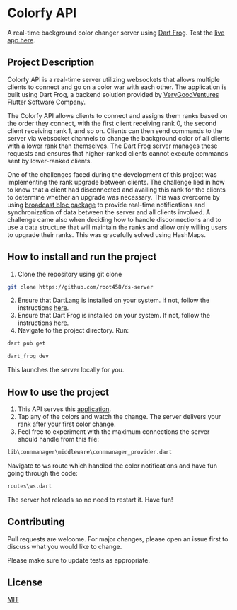 # Colorfy API

A real-time background color changer server using [Dart Frog](https://dartfrog.vgv.dev). Test the [live app here](https://colorfy-web.web.app/#/).

## Project Description

Colorfy API is a real-time server utilizing websockets that allows multiple clients to connect and go on a color war with each other. The application is built using Dart Frog, a backend solution provided by [VeryGoodVentures](https://verygood.ventures/?utm_source=dartfrog&utm_medium=docs&utm_campaign=df) Flutter Software Company.

The Colorfy API allows clients to connect and assigns them ranks based on the order they connect, with the first client receiving rank 0, the second client receiving rank 1, and so on. Clients can then send commands to the server via websocket channels to change the background color of all clients with a lower rank than themselves. The Dart Frog server manages these requests and ensures that higher-ranked clients cannot execute commands sent by lower-ranked clients.

One of the challenges faced during the development of this project was implementing the rank upgrade between clients. The challenge lied in how to know that a client had disconnected and availing this rank for the clients to determine whether an upgrade was necessary. This was overcome by using [broadcast bloc package](https://pub.dev/packages/broadcast_bloc) to provide real-time notifications and synchronization of data between the server and all clients involved. A challenge came also when deciding how to handle disconnections and to use a data structure that will maintain the ranks and allow only willing users to upgrade their ranks. This was gracefully solved using HashMaps.

## How to install and run the project
1. Clone the repository using git clone 
```bash
git clone https://github.com/root458/ds-server
```
2. Ensure that DartLang is installed on your system. If not, follow the instructions [here](https://dart.dev/get-dart).
3. Ensure that Dart Frog is installed on your system. If not, follow the instructions [here](https://dartfrog.vgv.dev/docs/overview).
4. Navigate to the project directory. Run:
```bash
dart pub get
```
```bash
dart_frog dev
```
This launches the server locally for you.

## How to use the project
1. This API serves this [application](https://github.com/root458/negelected-client).
2. Tap any of the colors and watch the change. The server delivers your rank after your first color change.
3. Feel free to experiment with the maximum connections the server should handle from this file:
```bash
lib\connmanager\middleware\connmanager_provider.dart
```

Navigate to ws route which handled the color notifications and have fun going through the code:
```bash
routes\ws.dart
```

The server hot reloads so no need to restart it. Have fun!

## Contributing

Pull requests are welcome. For major changes, please open an issue first
to discuss what you would like to change.

Please make sure to update tests as appropriate.

## License

[MIT](https://choosealicense.com/licenses/mit/)
